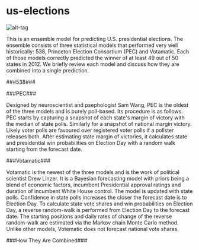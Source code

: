 # us-elections
![alt-tag](https://github.com/thezane/us-elections/blob/master/forecasts/49days.png)

This is an ensemble model for predicting U.S. presidential elections.  The ensemble consists of three statistical models that performed very well historically: 538, Princeton Election Consortium (PEC) and Votamatic.  Each of those models correctly predicted the winner of at least 49 out of 50 states in 2012.  We briefly review each model and discuss how they are combined into a single prediction. 

###538###

###PEC###

Designed by neuroscientist and psephologist Sam Wang, PEC is the oldest of the three models and is purely poll-based.  Its procedure is as follows.  PEC starts by capturing a snapshot of each state's margin of victory with the median of state polls.  Similarly for a snapshot of national margin victory.  Likely voter polls are favoured over registered voter polls if a pollster releases both.  After estimating state margin of victories, it calculates state and presidential win probabilities on Election Day with a random walk starting from the forecast date.

###Votamatic###

Votamatic is the newest of the three models and is the work of political scientist Drew Linzer.  It is a Bayesian forecasting model with priors being a blend of economic factors, incumbent Presidential approval ratings and duration of incumbent White House control.  The model is updated with state polls.  Confidence in state polls increases the closer the forecast date is to Election Day.  To calculate state vote shares and win probabilities on Election Day, a reverse random-walk is performed from Election Day to the forecast date.  The starting positions and daily rates of change of the reverse random-walk are estimated via the Markov chain Monte Carlo method.  Unlike other models, Votematic does not forecast national vote shares. 

###How They Are Combined###
